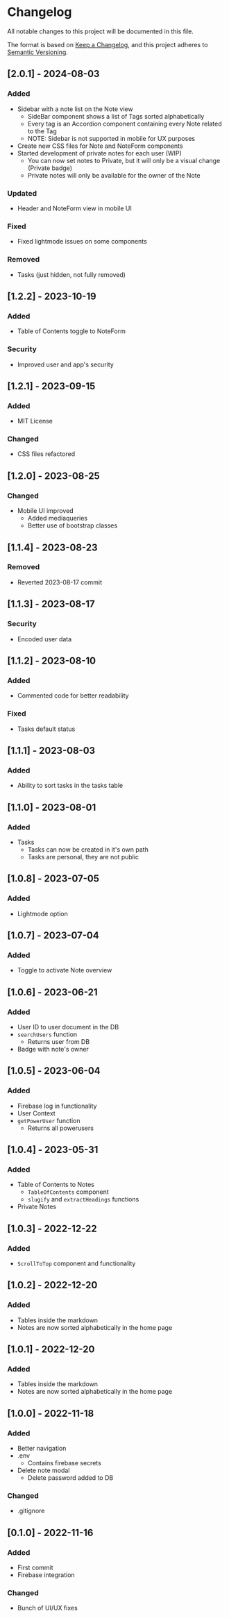 # Changelog

All notable changes to this project will be documented in this file.

The format is based on [Keep a Changelog](https://keepachangelog.com/en/1.0.0/),
and this project adheres to [Semantic Versioning](https://semver.org/spec/v2.0.0.html).

## [2.0.1] - 2024-08-03

### Added

- Sidebar with a note list on the Note view
  - SideBar component shows a list of Tags sorted alphabetically
  - Every tag is an Accordion component containing every Note related to the Tag
  - NOTE: Sidebar is not supported in mobile for UX purposes
- Create new CSS files for Note and NoteForm components
- Started development of private notes for each user (WIP)
  - You can now set notes to Private, but it will only be a visual change (Private badge)
  - Private notes will only be available for the owner of the Note

### Updated

- Header and NoteForm view in mobile UI

### Fixed

- Fixed lightmode issues on some components

### Removed

- Tasks (just hidden, not fully removed)

## [1.2.2] - 2023-10-19

### Added

- Table of Contents toggle to NoteForm

### Security

- Improved user and app's security

## [1.2.1] - 2023-09-15

### Added

- MIT License

### Changed

- CSS files refactored

## [1.2.0] - 2023-08-25

### Changed

- Mobile UI improved
  - Added mediaqueries
  - Better use of bootstrap classes

## [1.1.4] - 2023-08-23

### Removed

- Reverted 2023-08-17 commit

## [1.1.3] - 2023-08-17

### Security

- Encoded user data

## [1.1.2] - 2023-08-10

### Added

- Commented code for better readability

### Fixed

- Tasks default status

## [1.1.1] - 2023-08-03

### Added

- Ability to sort tasks in the tasks table

## [1.1.0] - 2023-08-01

### Added

- Tasks
  - Tasks can now be created in it's own path
  - Tasks are personal, they are not public

## [1.0.8] - 2023-07-05

### Added

- Lightmode option

## [1.0.7] - 2023-07-04

### Added

- Toggle to activate Note overview

## [1.0.6] - 2023-06-21

### Added

- User ID to user document in the DB
- `searchUsers` function
  - Returns user from DB
- Badge with note's owner

## [1.0.5] - 2023-06-04

### Added

- Firebase log in functionality
- User Context
- `getPowerUser` function
  - Returns all powerusers

## [1.0.4] - 2023-05-31

### Added

- Table of Contents to Notes
  - `TableOfContents` component
  - `slugify` and `extractHeadings` functions
- Private Notes

## [1.0.3] - 2022-12-22

### Added

- `ScrollToTop` component and functionality

## [1.0.2] - 2022-12-20

### Added

- Tables inside the markdown
- Notes are now sorted alphabetically in the home page

## [1.0.1] - 2022-12-20

### Added

- Tables inside the markdown
- Notes are now sorted alphabetically in the home page

## [1.0.0] - 2022-11-18

### Added

- Better navigation
- .env
  - Contains firebase secrets
- Delete note modal
  - Delete password added to DB

### Changed

- .gitignore

## [0.1.0] - 2022-11-16

### Added

- First commit
- Firebase integration

### Changed

- Bunch of UI/UX fixes
